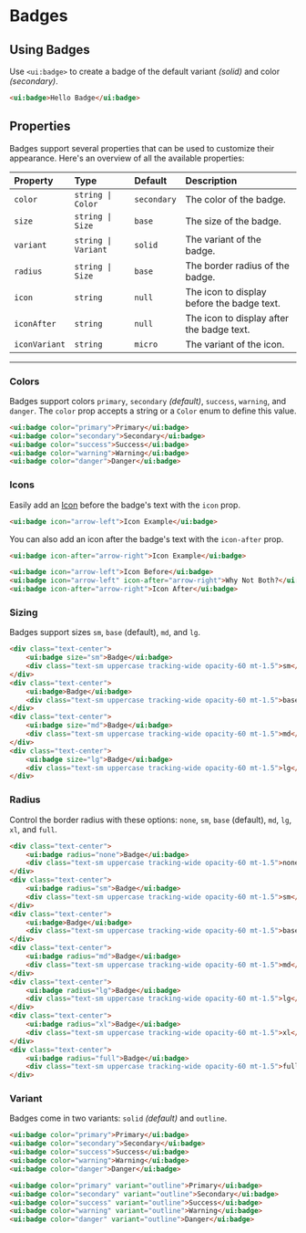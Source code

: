 # Badges

## Using Badges

Use `<ui:badge>` to create a badge of the default variant _(solid)_ and color _(secondary)_.

```html +demo title={Using Badges} previewClasses={py-8 flex items-center justify-center}
<ui:badge>Hello Badge</ui:badge>
```

## Properties

Badges support several properties that can be used to customize their appearance. Here's an overview of all the available properties:

| Property | Type | Default | Description |
|:---|:---|:---|:---|
| `color` | `string \| Color` | `secondary` | The color of the badge. |
| `size` | `string \| Size` | `base` | The size of the badge. |
| `variant` | `string \| Variant` | `solid` | The variant of the badge. |
| `radius` | `string \| Size` | `base` | The border radius of the badge. |
| `icon` | `string` | `null` | The icon to display before the badge text. |
| `iconAfter` | `string` | `null` | The icon to display after the badge text. |
| `iconVariant` | `string` | `micro` | The variant of the icon. |

---

### Colors
Badges support colors `primary`, `secondary` _(default)_, `success`, `warning`, and `danger`.
The `color` prop accepts a string or a `Color` enum to define this value.

```html +demo title={Badge Colors} previewClasses={flex flex-col sm:flex-row gap-3 items-center justify-center}
<ui:badge color="primary">Primary</ui:badge>
<ui:badge color="secondary">Secondary</ui:badge>
<ui:badge color="success">Success</ui:badge>
<ui:badge color="warning">Warning</ui:badge>
<ui:badge color="danger">Danger</ui:badge>
```

### Icons
Easily add an [Icon](/docs/icons) before the badge's text with the `icon` prop.
```html
<ui:badge icon="arrow-left">Icon Example</ui:badge>
```

You can also add an icon after the badge's text with the `icon-after` prop.
```html
<ui:badge icon-after="arrow-right">Icon Example</ui:badge>
```

```html +demo title={Badges with Icons} previewClasses={flex flex-col sm:flex-row gap-3 items-center justify-center}
<ui:badge icon="arrow-left">Icon Before</ui:badge>
<ui:badge icon="arrow-left" icon-after="arrow-right">Why Not Both?</ui:badge>
<ui:badge icon-after="arrow-right">Icon After</ui:badge>
```

### Sizing
Badges support sizes `sm`, `base` (default), `md`, and `lg`.

```html +demo title={Badge Sizing} previewClasses={flex flex-col sm:flex-row gap-3 sm:items-end justify-center py-4}
<div class="text-center">
    <ui:badge size="sm">Badge</ui:badge>
    <div class="text-sm uppercase tracking-wide opacity-60 mt-1.5">sm</div>
</div>
<div class="text-center">
    <ui:badge>Badge</ui:badge>
    <div class="text-sm uppercase tracking-wide opacity-60 mt-1.5">base</div>
</div>
<div class="text-center">
    <ui:badge size="md">Badge</ui:badge>
    <div class="text-sm uppercase tracking-wide opacity-60 mt-1.5">md</div>
</div>
<div class="text-center">
    <ui:badge size="lg">Badge</ui:badge>
    <div class="text-sm uppercase tracking-wide opacity-60 mt-1.5">lg</div>
</div>
```

### Radius

Control the border radius with these options: `none`, `sm`, `base` (default), `md`, `lg`, `xl`, and `full`.

```html +demo title={Badge Corner Radius} previewClasses={flex flex-col sm:flex-row gap-3 sm:items-end justify-center py-4}
<div class="text-center">
    <ui:badge radius="none">Badge</ui:badge>
    <div class="text-sm uppercase tracking-wide opacity-60 mt-1.5">none</div>
</div>
<div class="text-center">
    <ui:badge radius="sm">Badge</ui:badge>
    <div class="text-sm uppercase tracking-wide opacity-60 mt-1.5">sm</div>
</div>
<div class="text-center">
    <ui:badge>Badge</ui:badge>
    <div class="text-sm uppercase tracking-wide opacity-60 mt-1.5">base</div>
</div>
<div class="text-center">
    <ui:badge radius="md">Badge</ui:badge>
    <div class="text-sm uppercase tracking-wide opacity-60 mt-1.5">md</div>
</div>
<div class="text-center">
    <ui:badge radius="lg">Badge</ui:badge>
    <div class="text-sm uppercase tracking-wide opacity-60 mt-1.5">lg</div>
</div>
<div class="text-center">
    <ui:badge radius="xl">Badge</ui:badge>
    <div class="text-sm uppercase tracking-wide opacity-60 mt-1.5">xl</div>
</div>
<div class="text-center">
    <ui:badge radius="full">Badge</ui:badge>
    <div class="text-sm uppercase tracking-wide opacity-60 mt-1.5">full</div>
</div>
```

### Variant
Badges come in two variants: `solid` _(default)_ and `outline`.

```html +demo title={Solid Variant} previewClasses={flex flex-col sm:flex-row gap-3 sm:items-end justify-center py-4}
<ui:badge color="primary">Primary</ui:badge>
<ui:badge color="secondary">Secondary</ui:badge>
<ui:badge color="success">Success</ui:badge>
<ui:badge color="warning">Warning</ui:badge>
<ui:badge color="danger">Danger</ui:badge>
```

```html +demo title={Outline Variant} previewClasses={flex flex-col sm:flex-row gap-3 sm:items-end justify-center py-4}
<ui:badge color="primary" variant="outline">Primary</ui:badge>
<ui:badge color="secondary" variant="outline">Secondary</ui:badge>
<ui:badge color="success" variant="outline">Success</ui:badge>
<ui:badge color="warning" variant="outline">Warning</ui:badge>
<ui:badge color="danger" variant="outline">Danger</ui:badge>
```
